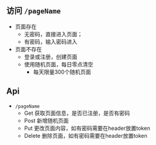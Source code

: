 ## 访问 `/pageName`
- 页面存在
    - 无密码，直接进入页面；
    - 有密码，输入密码进入
- 页面不存在
    - 登录或注册，创建页面
    - 使用随机页面，每日零点清空
        - 每天限量300个随机页面

## Api

- `/pageName` 
    - Get 获取页面信息，是否已注册，是否有密码
    - Post 新增随机页面
    - Put 更改页面内容，如有密码需要在header放置token
    - Delete 删除页面，如有密码需要在header放置token